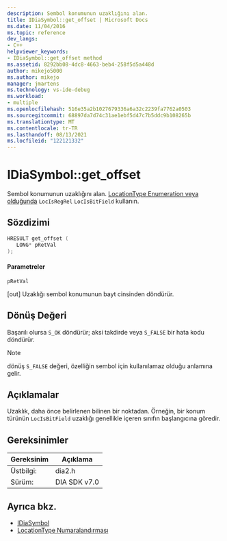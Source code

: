```yaml
---
description: Sembol konumunun uzaklığını alan.
title: IDiaSymbol::get_offset | Microsoft Docs
ms.date: 11/04/2016
ms.topic: reference
dev_langs:
- C++
helpviewer_keywords:
- IDiaSymbol::get_offset method
ms.assetid: 8292bb08-4dc8-4663-beb4-258f5d5a448d
author: mikejo5000
ms.author: mikejo
manager: jmartens
ms.technology: vs-ide-debug
ms.workload:
- multiple
ms.openlocfilehash: 516e35a2b1027679336a6a32c2239fa7762a0503
ms.sourcegitcommit: 68897da7d74c31ae1ebf5d47c7b5ddc9b108265b
ms.translationtype: MT
ms.contentlocale: tr-TR
ms.lasthandoff: 08/13/2021
ms.locfileid: "122121332"
---
```

# <a name="idiasymbolget_offset"></a>IDiaSymbol::get_offset
Sembol konumunun uzaklığını alan. [LocationType Enumeration veya olduğunda](../../debugger/debug-interface-access/locationtype.md) `LocIsRegRel` `LocIsBitField` kullanın.

## <a name="syntax"></a>Sözdizimi

```C++
HRESULT get_offset ( 
   LONG* pRetVal
);
```

#### <a name="parameters"></a>Parametreler
 `pRetVal`

[out] Uzaklığı sembol konumunun bayt cinsinden döndürür.

## <a name="return-value"></a>Dönüş Değeri
 Başarılı olursa `S_OK` döndürür; aksi takdirde veya `S_FALSE` bir hata kodu döndürür.

> [!NOTE]
> dönüş `S_FALSE` değeri, özelliğin sembol için kullanılamaz olduğu anlamına gelir.

## <a name="remarks"></a>Açıklamalar
 Uzaklık, daha önce belirlenen bilinen bir noktadan. Örneğin, bir konum türünün `LocIsBitField` uzaklığı genellikle içeren sınıfın başlangıcına göredir.

## <a name="requirements"></a>Gereksinimler

|Gereksinim|Açıklama|
|-----------------|-----------------|
|Üstbilgi:|dia2.h|
|Sürüm:|DIA SDK v7.0|

## <a name="see-also"></a>Ayrıca bkz.
- [IDiaSymbol](../../debugger/debug-interface-access/idiasymbol.md)
- [LocationType Numaralandırması](../../debugger/debug-interface-access/locationtype.md)

